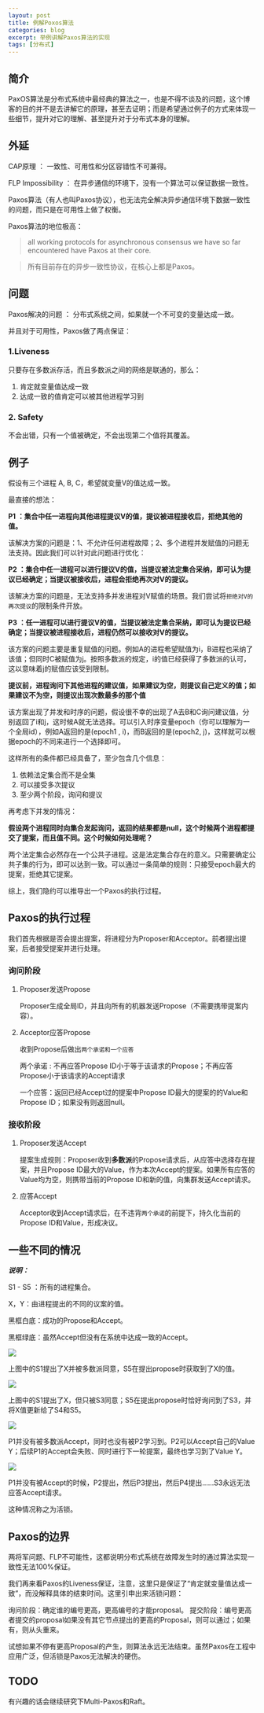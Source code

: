 ```yaml
---
layout: post
title: 例解Poxos算法
categories: blog
excerpt: 举例讲解Paxos算法的实现
tags: [分布式]
---
```


## 简介
PaxOS算法是分布式系统中最经典的算法之一，也是不得不谈及的问题，这个博客的目的并不是去讲解它的原理，甚至去证明；而是希望通过例子的方式来体现一些细节，提升对它的理解、甚至提升对于分布式本身的理解。

## 外延
CAP原理 ： 一致性、可用性和分区容错性不可兼得。

FLP Impossibility ： 在异步通信的环境下，没有一个算法可以保证数据一致性。

Paxos算法（有人也叫Paxos协议），也无法完全解决异步通信环境下数据一致性的问题，而只是在可用性上做了权衡。

Paxos算法的地位极高：

> all working protocols for asynchronous consensus we have so far encountered have Paxos at their core.

> 所有目前存在的异步一致性协议，在核心上都是Paxos。

## 问题
Paxos解决的问题 ： 分布式系统之间，如果就一个不可变的变量达成一致。

并且对于可用性，Paxos做了两点保证：

### 1.Liveness

只要存在多数派存活，而且多数派之间的网络是联通的，那么：
1. 肯定就变量值达成一致
2. 达成一致的值肯定可以被其他进程学习到

### 2. Safety
不会出错，只有一个值被确定，不会出现第二个值将其覆盖。


## 例子

假设有三个进程 A, B, C，希望就变量V的值达成一致。

最直接的想法：

**P1 ：集合中任一进程向其他进程提议V的值，提议被进程接收后，拒绝其他的值。**

该解决方案的问题是：1、不允许任何进程故障；2、多个进程并发赋值的问题无法支持。因此我们可以针对此问题进行优化：

**P2 ：集合中任一进程可以进行提议V的值，当提议被法定集合采纳，即可认为提议已经确定；当提议被接收后，进程会拒绝再次对V的提议。**

该解决方案的问题是，无法支持多并发进程对V赋值的场景。我们尝试将`拒绝对V的再次提议`的限制条件开放。


**P3 ：任一进程可以进行提议V的值，当提议被法定集合采纳，即可认为提议已经确定；当提议被进程接收后，进程仍然可以接收对V的提议。**

该方案的问题主要是重复赋值的问题。例如A的进程希望赋值为i，B进程也采纳了该值；但同时C被赋值为j。按照多数派的规定，i的值已经获得了多数派的认可，这以意味着j的赋值应该受到限制。

**提议前，进程询问下其他进程的建议值，如果建议为空，则提议自己定义的值；如果建议不为空，则提议出现次数最多的那个值**

该方案出现了并发和时序的问题，假设很不幸的出现了A去B和C询问建议值，分别返回了i和j，这时候A就无法选择。可以引入时序变量epoch（你可以理解为一个全局id），例如A返回的是(epoch1 , i)，而B返回的是(epoch2, j)，这样就可以根据epoch的不同来进行一个选择即可。

这样所有的条件都已经具备了，至少包含几个信息：
1. 依赖法定集合而不是全集
2. 可以接受多次提议
3. 至少两个阶段，询问和提议

再考虑下并发的情况：

**假设两个进程同时向集合发起询问，返回的结果都是null，这个时候两个进程都提交了提案，而且值不同。这个时候如何处理呢？**

两个法定集合必然存在一个公共子进程。这是法定集合存在的意义。只需要确定公共子集的行为，即可以达到一致。可以通过一条简单的规则：只接受epoch最大的提案，拒绝其它提案。

综上，我们隐约可以推导出一个Paxos的执行过程。

## Paxos的执行过程

我们首先根据是否会提出提案，将进程分为Proposer和Acceptor。前者提出提案，后者接受提案并进行处理。

### 询问阶段
1. Proposer发送Propose
	
	Proposer生成全局ID，并且向所有的机器发送Propose（不需要携带提案内容）。
2. Acceptor应答Propose
	
	收到Propose后做出`两个承诺和一个应答`
	
	两个承诺 : 不再应答Propose ID小于等于该请求的Propose；不再应答Propose小于该请求的Accept请求
	
	一个应答：返回已经Accept过的提案中Propose ID最大的提案的的Value和Propose ID；如果没有则返回null。
	
### 接收阶段
1. Proposer发送Accept
	
	提案生成规则：Proposer收到**多数派**的Propose请求后，从应答中选择存在提案，并且Propose ID最大的Value，作为本次Accept的提案。如果所有应答的Value均为空，则携带当前的Propose ID和新的值，向集群发送Accept请求。
	
2. 应答Accept

	Acceptor收到Accept请求后，在不违背`两个承诺`的前提下，持久化当前的Propose ID和Value，形成决议。

## 一些不同的情况

***说明：***

S1 - S5 ：所有的进程集合。

X，Y：由进程提出的不同的议案的值。

黑框白底：成功的Propose和Accept。

黑框绿底：虽然Accept但没有在系统中达成一致的Accept。

![](/images/paxos-simple.png)

上图中的S1提出了X并被多数派同意，S5在提出propose时获取到了X的值。

![](/images/paxos-another.png)

上图中的S1提出了X，但只被S3同意；S5在提出propose时恰好询问到了S3，并将X值更新给了S4和S5。

![](/images/paxos-confilit.png)

P1并没有被多数派Accept，同时也没有被P2学习到。P2可以Accept自己的Value Y；后续P1的Accept会失败、同时进行下一轮提案，最终也学习到了Value Y。


![](/images/paxos-none.png)

P1并没有被Accept的时候，P2提出，然后P3提出，然后P4提出......S3永远无法应答Accept请求。

这种情况称之为活锁。


## Paxos的边界
两将军问题、FLP不可能性，这都说明分布式系统在故障发生时的通过算法实现一致性无法100%保证。

我们再来看Paxos的Liveness保证，注意，这里只是保证了“肯定就变量值达成一致”，而没解释具体的结束时间。这里引申出来活锁问题：

询问阶段：确定谁的编号更高，更高编号的才能proposal。
提交阶段：编号更高者提交的proposal如果没有其它节点提出的更高的Proposal，则可以通过；如果有，则从头重来。

试想如果不停有更高Proposal的产生，则算法永远无法结束。虽然Paxos在工程中应用广泛，但活锁是Paxos无法解决的硬伤。

## TODO
有兴趣的话会继续研究下Multi-Paxos和Raft。
